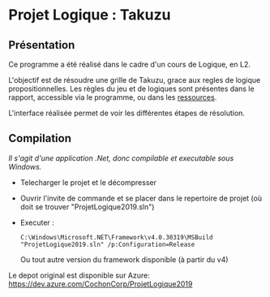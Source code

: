 <h1>Projet Logique : Takuzu </h1>

<h2> Présentation </h2>

Ce programme a été réalisé dans le cadre d'un cours de Logique, en L2.

L'objectif est de résoudre une grille de Takuzu, grace aux regles de logique propositionnelles.
Les règles du jeu et de logiques sont présentes dans le rapport, accessible via le programme, ou dans les <a href="https://github.com/Fx73/Takuzu-Solver/blob/master/ProjetLogique2019/Resources/Rapport%20INF402%20Takuzu.pdf">ressources</a>.

L'interface réalisée permet de voir les différentes étapes de résolution.

<h2> Compilation </h2>
<i>Il s'agit d'une application .Net, donc compilable et executable sous Windows.</i>

- Telecharger le projet et le décompresser

- Ouvrir l'invite de commande et se placer dans le repertoire de projet (où doit se trouver "ProjetLogique2019.sln")

- Executer :

      C:\Windows\Microsoft.NET\Framework\v4.0.30319\MSBuild "ProjetLogique2019.sln" /p:Configuration=Release
   Ou tout autre version du framework disponible (à partir du v4)
 
 
Le depot original est disponible sur Azure:
https://dev.azure.com/CochonCorp/ProjetLogique2019
